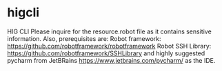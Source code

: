 # higcli
HIG CLI
Please inquire for the resource.robot file as it contains sensitive information.
Also, prerequisites are: 
Robot framework: https://github.com/robotframework/robotframework
Robot SSH Library: https://github.com/robotframework/SSHLibrary
and highly suggested pycharm from JetBRains https://www.jetbrains.com/pycharm/  as the IDE. 
